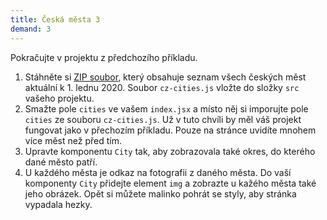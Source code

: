 ```yaml
---
title: Česká města 3
demand: 3
---
```


Pokračujte v projektu z předchozího příkladu.

1. Stáhněte si [ZIP soubor](assets/cz-cities.zip), který obsahuje seznam všech českých měst aktuální k 1. lednu 2020. Soubor `cz-cities.js` vložte do složky `src` vašeho projektu.
1. Smažte pole `cities` ve vašem `index.jsx` a místo něj si imporujte pole `cities` ze souboru `cz-cities.js`. Už v tuto chvíli by měl váš projekt fungovat jako v přechozím příkladu. Pouze na stránce uvidíte mnohem více měst než před tím.
1. Upravte komponentu `City` tak, aby zobrazovala také okres, do kterého dané město patří.
1. U každého města je odkaz na fotografii z daného města. Do vaší komponenty `City` přidejte element `img` a zobrazte u kažého města také jeho obrázek. Opět si můžete malinko pohrát se styly, aby stránka vypadala hezky.
